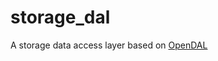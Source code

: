 # storage_dal

A storage data access layer based on [OpenDAL](https://github.com/apache/incubator-opendal)
